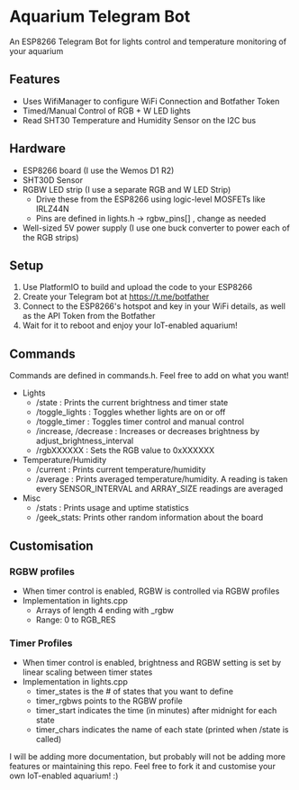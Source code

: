# Aquarium Telegram Bot
 An ESP8266 Telegram Bot for lights control and temperature monitoring of your aquarium

## Features
- Uses WifiManager to configure WiFi Connection and Botfather Token
- Timed/Manual Control of RGB + W LED lights
- Read SHT30 Temperature and Humidity Sensor on the I2C bus

## Hardware
- ESP8266 board (I use the Wemos D1 R2)
- SHT30D Sensor
- RGBW LED strip (I use a separate RGB and W LED Strip)
    - Drive these from the ESP8266 using logic-level MOSFETs like IRLZ44N
    - Pins are defined in lights.h -> rgbw_pins[] , change as needed
- Well-sized 5V power supply (I use one buck converter to power each of the RGB strips)

## Setup 
1. Use PlatformIO to build and upload the code to your ESP8266
2. Create your Telegram bot at https://t.me/botfather
2. Connect to the ESP8266's hotspot and key in your WiFi details, as well as the API Token from the Botfather
3. Wait for it to reboot and enjoy your IoT-enabled aquarium!

## Commands

Commands are defined in commands.h. Feel free to add on what you want!
- Lights
    - /state : Prints the current brightness and timer state
    - /toggle_lights : Toggles whether lights are on or off
    - /toggle_timer : Toggles timer control and manual control
    - /increase, /decrease : Increases or decreases brightness by adjust_brightness_interval
    - /rgbXXXXXX : Sets the RGB value to 0xXXXXXX
- Temperature/Humidity
    - /current : Prints current temperature/humidity
    - /average : Prints averaged temperature/humidity. A reading is taken every SENSOR_INTERVAL and ARRAY_SIZE readings are averaged
- Misc
    - /stats : Prints usage and uptime statistics 
    - /geek_stats: Prints other random information about the board

## Customisation

### RGBW profiles 
- When timer control is enabled, RGBW is controlled via RGBW profiles
- Implementation in lights.cpp
    - Arrays of length 4 ending with _rgbw 
    - Range: 0 to RGB_RES

### Timer Profiles 
- When timer control is enabled, brightness and RGBW setting is set by linear scaling between timer states
- Implementation in lights.cpp
    - timer_states is the # of states that you want to define
    - timer_rgbws points to the RGBW profile
    - timer_start indicates the time (in minutes) after midnight for each state
    - timer_chars indicates the name of each state (printed when /state is called)

I will be adding more documentation, but probably will not be adding more features or maintaining this repo. Feel free to fork it and customise your own IoT-enabled aquarium! :) 
